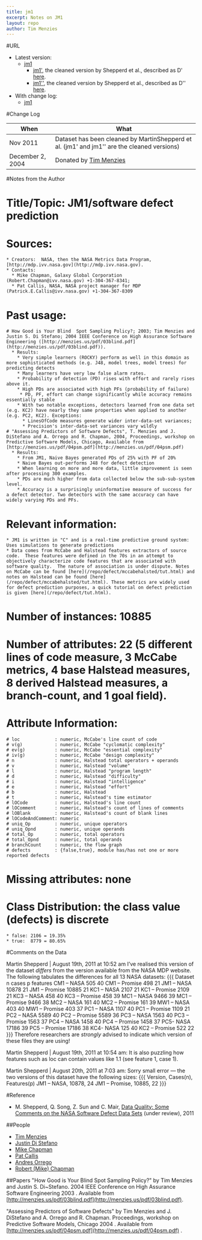 ```yaml
---
title: jm1
excerpt: Notes on JM1
layout: repo
author: Tim Menzies
---
```



#URL

  * Latest version: 
    * [jm1](https://terapromise.csc.ncsu.edu:8443/svn/repo/defect/mccabehalsted/jm/jm1/jm1.arff)
      * [jm1'](https://terapromise.csc.ncsu.edu:8443/svn/repo/defect/mccabehalsted/jm/jm1/d), the cleaned version by Shepperd et al., described as D' [here](http://nasa-softwaredefectdatasets.wikispaces.com/home).
      * [jm1''](https://terapromise.csc.ncsu.edu:8443/svn/repo/defect/mccabehalsted/jm/jm1/dd), the cleaned version by Shepperd et al., described as D'' [here](http://nasa-softwaredefectdatasets.wikispaces.com/home).
  * With change log:
    * [jm1](https://terapromise.csc.ncsu.edu:8443/svn/repo/defect/mccabehalsted/jm/jm1/jm1)

#Change Log

When | What
---- | ----
Nov 2011 | Dataset has been cleaned by MartinShepperd et al. (jm1' and jm1'' are the cleaned versions)
December 2, 2004  | Donated by [Tim Menzies](/repo/people)

#Notes from the Author

  # Title/Topic: JM1/software defect prediction
  # Sources:
    * Creators:  NASA, then the NASA Metrics Data Program,[http://mdp.ivv.nasa.gov](http://mdp.ivv.nasa.gov).
    * Contacts: 
      * Mike Chapman, Galaxy Global Corporation (Robert.Chapman@ivv.nasa.gov) +1-304-367-8341; 
      * Pat Callis, NASA, NASA project manager for MDP (Patrick.E.Callis@ivv.nasa.gov) +1-304-367-8309 
  # Past usage:
    # How Good is Your Blind  Spot Sampling Policy?; 2003; Tim Menzies and Justin S. Di Stefano; 2004 IEEE Conference on High Assurance Software Engineering ([http://menzies.us/pdf/03blind.pdf](http://menzies.us/pdf/03blind.pdf)).
      * Results: 
        * Very simple learners (ROCKY) perform as well in this domain as more sophisticated methods (e.g. J48, model trees, model trees) for predicting detects
        * Many learners have very low false alarm rates.
        * Probability of detection (PD) rises with effort and rarely rises above it.
        * High PDs are associated with high PFs (probability of failure)
         * PD, PF, effort can change significantly while accuracy remains essentially stable
        * With two notable exceptions, detectors learned from one data set (e.g. KC2) have nearly they same properties when applied to another (e.g. PC2, KC2). Exceptions:
          * LinesOfCode measures generate wider inter-data-set variances; 
          * Precision's inter-data-set variances vary wildly
    # "Assessing Predictors of Software Defects", T. Menzies and J. DiStefano and A. Orrego and R. Chapman, 2004, Proceedings, workshop on Predictive Software Models, Chicago, Available from [http://menzies.us/pdf/04psm.pdf](http://menzies.us/pdf/04psm.pdf)
      * Results:
        * From JM1, Naive Bayes generated PDs of 25% with PF of 20%
        * Naive Bayes out-performs J48 for defect detection
        * When learning on more and more data, little improvement is seen after processing 300 examples.
        * PDs are much higher from data collected below the sub-sub-system level.          
        * Accuracy is a surprisingly uninformative measure of success for a defect detector. Two detectors with the same accuracy can have widely varying PDs and PFs.
  # Relevant information:
    * JM1 is written in "C" and is a real-time predictive ground system: Uses simulations to generate predictions
    * Data comes from McCabe and Halstead features extractors of source code.  These features were defined in the 70s in an attempt to objectively characterize code features that are associated with software quality.  The nature of association is under dispute. Notes on McCabe can be found [here](/repo/defect/mccabehalsted/tut.html) and notes on Halstead can be found [here](/repo/defect/mccabehalsted/tut.html). These metrics are widely used for defect prediction purposes, a quick tutorial on defect prediction is given [here](/repo/defect/tut.html).
  # Number of instances: 10885
  # Number of attributes: 22 (5 different lines of code measure, 3 McCabe metrics, 4 base Halstead measures, 8 derived Halstead measures, a branch-count, and 1 goal field).
  # Attribute Information:
    # loc             : numeric, McCabe's line count of code
    # v(g)            : numeric, McCabe "cyclomatic complexity"
    # ev(g)           : numeric, McCabe "essential complexity"
    # iv(g)           : numeric, McCabe "design complexity"
    # n               : numeric, Halstead total operators + operands
    # v               : numeric, Halstead "volume"
    # l               : numeric, Halstead "program length"
    # d               : numeric, Halstead "difficulty"
    # i               : numeric, Halstead "intelligence"
    # e               : numeric, Halstead "effort"
    # b               : numeric, Halstead 
    # t               : numeric, Halstead's time estimator
    # lOCode          : numeric, Halstead's line count
    # lOComment       : numeric, Halstead's count of lines of comments
    # lOBlank         : numeric, Halstead's count of blank lines
    # lOCodeAndComment: numeric
    # uniq_Op         : numeric, unique operators
    # uniq_Opnd       : numeric, unique operands
    # total_Op        : numeric, total operators
    # total_Opnd      : numeric, total operands
    # branchCount     : numeric, the flow graph
    # defects         : {false,true}, module has/has not one or more reported defects
  # Missing attributes: none
  # Class Distribution: the class value (defects) is discrete 
    * false: 2106 = 19.35%
    * true:  8779 = 80.65%


#Comments on the Data

Martin Shepperd | August 19th, 2011 at 10:52 am
I’ve realised this version of the dataset *differs* from the version available from the NASA MDP website. The following tabulates the differences for all 13 NASA datasets:
\{\{\{
Dataset	        n cases	p features
CM1 – NASA	505	40
CM1 – Promise	498	21
JM1 – NASA	10878	21
JM1 – Promise	10885	21
KC1 – NASA	2107	21
KC1 – Promise	2109	21
KC3 – NASA	458	40
KC3 – Promise	458	39
MC1 – NASA	9466	39
MC1 – Promise	9466	38
MC2 – NASA	161	40
MC2 – Promise	161	39
MW1 – NASA	403	40
MW1 – Promise	403	37
PC1 – NASA	1107	40
PC1 – Promise	1109	21
PC2 – NASA	5589	40
PC2 – Promise	5589	36
PC3 – NASA	1563	40
PC3 – Promise	1563	37
PC4 – NASA	1458	40
PC4 – Promise	1458	37
PC5- NASA	17186	39
PC5 – Promise	17186	38
KC4- NASA	125	40
KC2 – Promise	522	22
\}\}\}
Therefore researchers are *strongly* advised to indicate which version of these files they are using!

Martin Shepperd | August 19th, 2011 at 10:54 am: It is also puzzling how features such as loc can contain values like 1.1 (see feature 1, case 1).

Martin Shepperd | August 20th, 2011 at 7:03 am: Sorry small error — the two versions of this dataset have the following sizes:
\{\{\{
Version,         Cases(n),   Features(p)
JM1 – NASA,      10878,      24
JM1 – Promise,   10885,      22
\}\}\}

#Reference

  * M. Shepperd, Q. Song, Z. Sun and C. Mair, [Data Quality: Some Comments on the NASA Software Defect Data Sets](http://goo.gl/OlHNh) (under review), 2011

##People 
 * [Tim Menzies](/repo/people)
 * [Justin Di Stefano](/repo/people)
 * [Mike Chapman](/repo/people)
 * [Pat Callis](/repo/people)
 * [Andres Orrego](/repo/people)
 * [Robert (Mike) Chapman](/repo/people)

##Papers 
"How Good is Your Blind Spot Sampling Policy?" by Tim Menzies and Justin S. Di~Stefano. 2004 IEEE Conference on High Assurance Software Engineering 2003 . Available from [http://menzies.us/pdf/03blind.pdf](http://menzies.us/pdf/03blind.pdf).

"Assessing Predictors of Software Defects" by Tim Menzies and J. DiStefano and A. Orrego and R. Chapman. Proceedings, workshop on Predictive Software Models, Chicago 2004 . Available from [http://menzies.us/pdf/04psm.pdf](http://menzies.us/pdf/04psm.pdf) .
